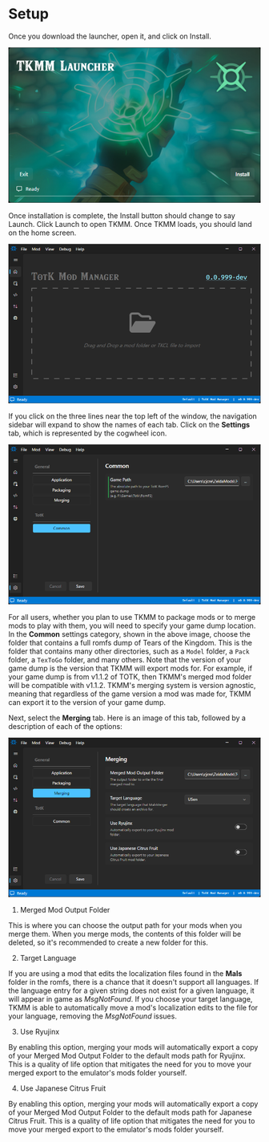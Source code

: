 # Setup

Once you download the launcher, open it, and click on Install. 

![Image of the TKMM Launcher before TKMM is installed](../../images/Setup_01_Launcher.png)


Once installation is complete, the Install button should change to say Launch. Click Launch to open TKMM. Once TKMM loads, you should land on the home screen.

![Image of TKMM's Home page](../../images/Setup_02_Homepage.png)


 If you click on the three lines near the top left of the window, the navigation sidebar will expand to show the names of each tab. Click on the **Settings** tab, which is represented by the cogwheel icon.

![Image of TKMM's Common Settings page](../../images/Setup_03_CommonSettings.png)


For all users, whether you plan to use TKMM to package mods or to merge mods to play with them, you will need to specify your game dump location. In the **Common** settings category, shown in the above image, choose the folder that contains a full romfs dump of Tears of the Kingdom. This is the folder that contains many other directories, such as a `Model` folder, a `Pack` folder, a `TexToGo` folder, and many others. Note that the version of your game dump is the version that TKMM will export mods for. For example, if your game dump is from v1.1.2 of TOTK, then TKMM's merged mod folder will be compatible with v1.1.2. TKMM's merging system is version agnostic, meaning that regardless of the game version a mod was made for, TKMM can export it to the version of your game dump.

Next, select the **Merging** tab. Here is an image of this tab, followed by a description of each of the options:

![Image of TKMM's Merging Settings page](../../images/Setup_04_MergingSettings.png)


1. Merged Mod Output Folder

This is where you can choose the output path for your mods when you merge them. When you merge mods, the contents of this folder will be deleted, so it's recommended to create a new folder for this.

2. Target Language

If you are using a mod that edits the localization files found in the **Mals** folder in the romfs, there is a chance that it doesn't support all languages. If the language entry for a given string does not exist for a given language, it will appear in game as *MsgNotFound*. If you choose your target language, TKMM is able to automatically move a mod's localization edits to the file for your language, removing the *MsgNotFound* issues.

3. Use Ryujinx

By enabling this option, merging your mods will automatically export a copy of your Merged Mod Output Folder to the default mods path for Ryujinx. This is a quality of life option that mitigates the need for you to move your merged export to the emulator's mods folder yourself.

4. Use Japanese Citrus Fruit

By enabling this option, merging your mods will automatically export a copy of your Merged Mod Output Folder to the default mods path for Japanese Citrus Fruit. This is a quality of life option that mitigates the need for you to move your merged export to the emulator's mods folder yourself.